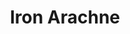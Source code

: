 ---
git: https://github.com/ironarachne/ironarachne
logohandle: ironarachne
sort: ironarachne
title: Iron Arachne
website: https://ironarachne.com/
---